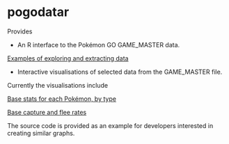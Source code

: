 # pogodatar

Provides

* An R interface to the Pokémon GO GAME_MASTER data. 

[Examples of exploring and extracting data](explore.html)

* Interactive visualisations of selected data from the GAME_MASTER file. 

Currently the visualisations include

[Base stats for each Pokémon, by type](basestats.html)

[Base capture and flee rates](capture.html)

The source code is provided as an example for developers interested in
creating similar graphs.


